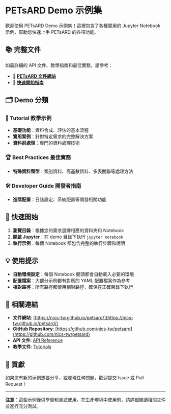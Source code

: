 # PETsARD Demo 示例集

歡迎使用 PETsARD Demo 示例集！這裡包含了各種實用的 Jupyter Notebook 示例，幫助您快速上手 PETsARD 的各項功能。

## 📚 完整文件

如需詳細的 API 文件、教學指南和最佳實務，請參考：
- **📖 [PETsARD 文件網站](https://nics-tw.github.io/petsard/)**
- **🚀 [快速開始指南](https://nics-tw.github.io/petsard/docs/getting-started/)**

## 🗂️ Demo 分類

### 📖 Tutorial 教學示例
- **基礎功能**：資料合成、評估的基本流程
- **實用案例**：針對特定需求的完整解決方案
- **資料前處理**：專門的資料處理技術

### 🏆 Best Practices 最佳實務
- **特殊資料類型**：類別資料、高基數資料、多表關聯等處理方法

### 🛠️ Developer Guide 開發者指南
- **進階配置**：日誌設定、系統配置等開發相關功能

## 🚀 快速開始

1. **瀏覽目錄**：根據您的需求選擇相應的資料夾和 Notebook
2. **開啟 Jupyter**：在 demo 目錄下執行 `jupyter notebook`
3. **執行示例**：每個 Notebook 都包含完整的執行步驟和說明

## 💡 使用提示

- **自動環境設定**：每個 Notebook 開頭都會自動載入必要的環境
- **配置檔案**：大部分示例都有對應的 YAML 配置檔案作為參考
- **相對路徑**：所有路徑都使用相對路徑，確保在正確目錄下執行

## 🔗 相關連結

- **文件網站**: [https://nics-tw.github.io/petsard/](https://nics-tw.github.io/petsard/)
- **GitHub Repository**: [https://github.com/nics-tw/petsard](https://github.com/nics-tw/petsard)
- **API 文件**: [API Reference](https://nics-tw.github.io/petsard/docs/api/)
- **教學文件**: [Tutorials](https://nics-tw.github.io/petsard/docs/tutorial/)

## 📝 貢獻

如果您有新的示例想要分享，或發現任何問題，歡迎提交 Issue 或 Pull Request！

---

**注意**：這些示例僅供學習和測試使用。在生產環境中使用前，請詳細閱讀相關文件並進行充分測試。

